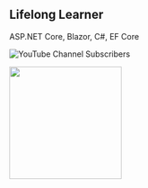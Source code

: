 <h2>Lifelong Learner</h2>

<h7>ASP.NET Core, Blazor, C#, EF Core</h7>

![YouTube Channel Subscribers](https://img.shields.io/youtube/channel/subscribers/UCjF3nhEiIUdXZ-XIuF_ys1g?style=social)

<div>
  <img height=200 src="https://th.bing.com/th/id/R.de1aa60383191c21db2b57c80b43459c?rik=jODGgLgJnuDJoA&riu=http%3a%2f%2fhdqwalls.com%2fdownload%2fpolygon-lake-sunset-minimalist-hl-1920x1080.jpg&ehk=FifP64wNM6%2fplr4CjO7Mfe70F2ymckOA83Eq9k8ENPA%3d&risl=&pid=ImgRaw"/>
</div>


